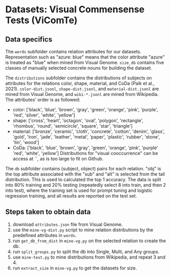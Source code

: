 # Datasets: Visual Commensense Tests (ViComTe)

## Data specifics

The `words` subfolder contains relation attributes for our datasets. Representation such as "azure: blue" means that the color attribute "azure" is treated as "blue" when mined from Visual Genome.
`size_db` contains five classes of manually selected concrete nouns for building the dataset.

The `distributions` subfolder contains the distributions of subjects on attributes for the relations color, shape, material, and CoDa (Paik et al., 2021). `color-dist.jsonl`, `shape-dist.jsonl`, and `material-dist.jsonl` are mined from Visual Genome, and `wiki-*.jsonl` are mined from Wikipedia.
The attributes' order is as followed:
* color: ['black', 'blue', 'brown', 'gray', 'green', 'orange', 'pink', 'purple', 'red', 'silver', 'white', 'yellow']
* shape: ['cross', 'heart', 'octagon', 'oval', 'polygon', 'rectangle', 'rhombus', 'round', 'semicircle', 'square', 'star', 'triangle']
* material: ['bronze', 'ceramic', 'cloth', 'concrete', 'cotton', 'denim', 'glass', 'gold', 'iron', 'jade', 'leather', 'metal', 'paper', 'plastic', 'rubber', 'stone', 'tin', 'wood']
* CoDa: ['black', 'blue', 'brown', 'gray', 'green', 'orange', 'pink', 'purple' 'red', 'white', 'yellow']
Distributions for "visual cooccurrence" can be access at ``, as is too large to fit on Github.

The `db` subfolder contains (subject, object) pairs for each relation. "obj" is the top attribute associated with the "sub" and "alt" is selected from the tail distribution. This is used to calculated the top 1 accuracy. 
The data is split into 80% training and 20% testing (repeatedly select 8 into train, and then 2 into test), where the training set is used for prompt tuning and logistic regression training, and all results are reported on the test set.


## Steps taken to obtain data
1. download `attributes.json` file from Visual Genome.
2. use the `mine-vg-dist.py` script to mine relation distributions by the predefined attributes in `words`.
3. run `get_db_from_dist` in `mine-vg.py` on the selected relation to create the db.
4. run `split_groups.py` to split the db into Single, Multi, and Any groups.
5. use `mine-text.py` to mine distributions from Wikipedia, and repeat 3 and 4.
6. run `extract_size` in `mine-vg.py` to get the datasets for size.


